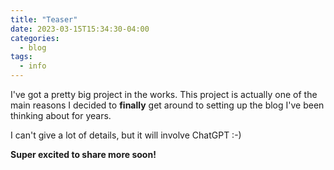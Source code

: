 ```yaml
---
title: "Teaser"
date: 2023-03-15T15:34:30-04:00
categories:
  - blog
tags:
  - info
---
```


I've got a pretty big project in the works. This project is actually one of the main reasons I decided to **finally** get around to setting up the blog I've been thinking about for years.

I can't give a lot of details, but it will involve ChatGPT :-)

**Super excited to share more soon!**
